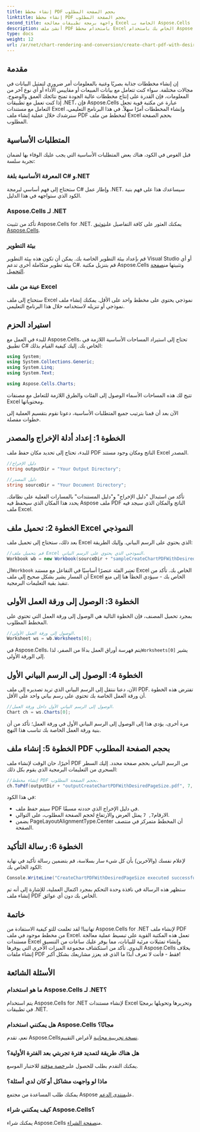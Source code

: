 ```yaml
---
title: إنشاء مخطط PDF بحجم الصفحة المطلوب
linktitle: إنشاء مخطط PDF بحجم الصفحة المطلوب
second_title: واجهة برمجة تطبيقات معالجة Excel الخاصة بـ Aspose.Cells .NET
description: أنشئ ملف PDF باستخدام مخطط Excel الخاص بك باستخدام Aspose.Cells for .NET. تعرّف على كيفية القيام بذلك من خلال هذا الدليل خطوة بخطوة.
type: docs
weight: 12
url: /ar/net/chart-rendering-and-conversion/create-chart-pdf-with-desired-page-size/
---
```

## مقدمة

إن إنشاء مخططات جذابة بصريًا وغنية بالمعلومات أمر ضروري لتمثيل البيانات في مجالات مختلفة. سواء كنت تتعامل مع بيانات المبيعات أو مقاييس الأداء أو أي نوع آخر من المعلومات، فإن القدرة على إنتاج مخططات عالية الجودة تمنح نتائجك العمق والوضوح. إذا كنت تعمل مع تطبيقات .NET، فإن Aspose.Cells عبارة عن مكتبة قوية تجعل التعامل مع مستندات Excel وإنشاء المخططات أمرًا سهلاً. في هذا البرنامج التعليمي، سنرشدك خلال عملية إنشاء ملف PDF لمخطط من ملف Excel بحجم الصفحة المطلوب.

## المتطلبات الأساسية

قبل الغوص في الكود، هناك بعض المتطلبات الأساسية التي يجب عليك الوفاء بها لضمان تجربة سلسة:

### المعرفة الأساسية بلغة C# و.NET

ستحتاج إلى فهم أساسي لبرمجة C# وإطار عمل .NET. سيساعدك هذا على فهم بنية الكود الذي ستواجهه في هذا الدليل.

### Aspose.Cells لـ .NET

تأكد من تثبيت Aspose.Cells for .NET. يمكنك العثور على كافة التفاصيل على[توثيق Aspose.Cells](https://reference.aspose.com/cells/net/). 

### بيئة التطوير

 قم بإعداد بيئة التطوير الخاصة بك. يمكن أن تكون هذه بيئة التطوير Visual Studio أو أي بيئة تطوير متكاملة أخرى تدعم C#. قم بتنزيل مكتبة Aspose.Cells وتثبيتها من[صفحة التحميل](https://releases.aspose.com/cells/net/).

### عينة من ملف Excel

ستحتاج إلى ملف Excel نموذجي يحتوي على مخطط واحد على الأقل. يمكنك إنشاء ملف نموذجي أو تنزيله لاستخدامه خلال هذا البرنامج التعليمي.

## استيراد الحزم

للبدء في العمل مع Aspose.Cells، تحتاج إلى استيراد المساحات الأساسية اللازمة في تطبيق C# الخاص بك. إليك كيفية القيام بذلك:

```csharp
using System;
using System.Collections.Generic;
using System.Linq;
using System.Text;

using Aspose.Cells.Charts;
```

تتيح لك هذه المساحات الأسماء الوصول إلى الفئات والطرق اللازمة للتعامل مع مصنفات Excel ومحتوياتها.

الآن بعد أن قمنا بترتيب جميع المتطلبات الأساسية، دعونا نقوم بتقسيم العملية إلى خطوات مفصلة.

## الخطوة 1: إعداد أدلة الإخراج والمصدر

للبدء، تحتاج إلى تحديد مكان حفظ ملف PDF الناتج ومكان وجود مستند Excel المصدر.

```csharp
//دليل الإخراج
string outputDir = "Your Output Directory";

//دليل المصدر
string sourceDir = "Your Document Directory";
```

تأكد من استبدال "دليل الإخراج" و"دليل المستندات" بالمسارات الفعلية على نظامك. يحدد هذا المكان الذي سيحفظ فيه Aspose ملف PDF الناتج والمكان الذي سيجد فيه ملف Excel.

## الخطوة 2: تحميل ملف Excel النموذجي

بعد ذلك، ستحتاج إلى تحميل ملف Excel الذي يحتوي على الرسم البياني. وإليك الطريقة:

```csharp
//قم بتحميل ملف Excel النموذجي الذي يحتوي على الرسم البياني.
Workbook wb = new Workbook(sourceDir + "sampleCreateChartPDFWithDesiredPageSize.xlsx");
```

 ال`Workbook` تعتبر الفئة عنصرًا أساسيًا في التفاعل مع مستند Excel الخاص بك. تأكد من أن المسار يشير بشكل صحيح إلى ملف Excel الخاص بك - سيؤدي الخطأ هنا إلى منع تنفيذ بقية التعليمات البرمجية.

## الخطوة 3: الوصول إلى ورقة العمل الأولى

بمجرد تحميل المصنف، فإن الخطوة التالية هي الوصول إلى ورقة العمل التي تحتوي على المخطط المطلوب.

```csharp
//الوصول إلى ورقة العمل الأولى.
Worksheet ws = wb.Worksheets[0];
```

 في Aspose.Cells، يتم فهرسة أوراق العمل بدءًا من الصفر، لذا`Worksheets[0]` يشير إلى الورقة الأولى.

## الخطوة 4: الوصول إلى الرسم البياني الأول

الآن، دعنا ننتقل إلى الرسم البياني الذي تريد تصديره إلى ملف PDF. تفترض هذه الخطوة أن ورقة العمل الخاصة بك تحتوي على رسم بياني واحد على الأقل.

```csharp
//الوصول إلى الرسم البياني الأول داخل ورقة العمل.
Chart ch = ws.Charts[0];
```

مرة أخرى، يؤدي هذا إلى الوصول إلى الرسم البياني الأول في ورقة العمل؛ تأكد من أن بنية ورقة العمل الخاصة بك تناسب هذا النهج.

## الخطوة 5: إنشاء ملف PDF بحجم الصفحة المطلوب

أخيرًا، حان الوقت لإنشاء ملف PDF من الرسم البياني بحجم صفحة محدد. إليك السطر السحري من التعليمات البرمجية الذي يقوم بكل ذلك:

```csharp
//إنشاء مخطط PDF بحجم الصفحة المطلوب.
ch.ToPdf(outputDir + "outputCreateChartPDFWithDesiredPageSize.pdf", 7, 7, PageLayoutAlignmentType.Center, PageLayoutAlignmentType.Center);
```

في هذا الكود:
- سيتم حفظ ملف PDF في دليل الإخراج الذي حددته مسبقًا.
-  الارقام`7, 7` يمثل العرض والارتفاع لحجم الصفحة المطلوب، على التوالي.
- يضمن PageLayoutAlignmentType.Center أن المخطط متمركز في منتصف الصفحة.

## الخطوة 6: رسالة التأكيد

لإعلام نفسك (والآخرين) بأن كل شيء سار بسلاسة، قم بتضمين رسالة تأكيد في نهاية الكود الخاص بك:

```csharp
Console.WriteLine("CreateChartPDFWithDesiredPageSize executed successfully.");
```

ستظهر هذه الرسالة في نافذة وحدة التحكم بمجرد اكتمال العملية، للإشارة إلى أنه تم إنشاء ملف PDF الخاص بك دون أي عوائق.

## خاتمة

تهانينا! لقد تعلمت للتو كيفية الاستفادة من Aspose.Cells for .NET لإنشاء ملف PDF من مخطط موجود في ملف Excel. تعمل هذه المكتبة القوية على تبسيط عملية معالجة مستندات Excel وإنشاء تمثيلات مرئية للبيانات، مما يوفر عليك ساعات من التنسيق اليدوي. تأكد من استكشاف مجموعة الميزات الأخرى التي يوفرها Aspose.Cells بخلاف إنشاء ملفات PDF فقط - فأنت لا تعرف أبدًا ما الذي قد يعزز مشاريعك بشكل أكبر!

## الأسئلة الشائعة

### ما هو استخدام Aspose.Cells لـ .NET؟  
يتم استخدام Aspose.Cells for .NET لإنشاء مستندات Excel وتحريرها وتحويلها برمجيًا في تطبيقات .NET.

### هل يمكنني استخدام Aspose.Cells مجانًا؟  
 نعم، تقدم Aspose.Cells[نسخة تجريبية مجانية](https://releases.aspose.com/) لأغراض التقييم.

### هل هناك طريقة لتمديد فترة تجربتي بعد الفترة الأولية؟  
 يمكنك التقدم بطلب للحصول على[رخصة مؤقتة](https://purchase.aspose.com/temporary-license/) للاختبار الموسع.

### ماذا لو واجهت مشاكل أو كان لدي أسئلة؟  
 يمكنك طلب المساعدة من مجتمع Aspose على[منتدى الدعم](https://forum.aspose.com/c/cells/9).

### كيف يمكنني شراء Aspose.Cells؟  
 يمكنك شراء Aspose.Cells من[صفحة الشراء](https://purchase.aspose.com/buy).